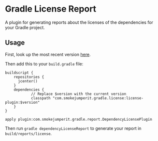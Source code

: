 Gradle License Report
=====================

A plugin for generating reports about the licenses of the dependencies for your Gradle project.

Usage
-------

First, look up the most recent version [here](http://jcenter.bintray.com/com/smokejumperit/gradle/).

Then add this to your `build.gradle` file:
```
buildscript {
    repositories {
      jcenter()
    }   
    dependencies {
			// Replace $version with the current version
			classpath "com.smokejumperit.gradle.license:license-plugin:$version"
    }   
}

apply plugin:com.smokejumperit.gradle.report.DependencyLicensePlugin
```

Then run `gradle dependencyLicenseReport` to generate your report in `build/reports/license`.
